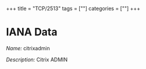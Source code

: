 +++
title = "TCP/2513"
tags = [""]
categories = [""]
+++

# IANA Data

_Name:_ citrixadmin

_Description:_ Citrix ADMIN

